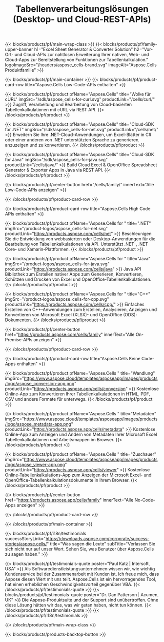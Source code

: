 ﻿---
title:  Tabellenverarbeitungslösungen (Desktop- und Cloud-REST-APIs)
description:  Vor-Ort- und Cloud-APIs zur nahtlosen Erweiterung Ihrer nativen, Web- und Cloud-Apps zur Bereitstellung von Funktionen zur Tabellenkalkulation
weight: 30
url: /de/
---
{{< blocks/products/pf/main-wrap-class >}}
{{< blocks/products/pf/family-upper-banner h1="Excel Sheet Generator & Converter Solution" h2="Vor-Ort- und Cloud-APIs zur nahtlosen Erweiterung Ihrer nativen, Web- und Cloud-Apps zur Bereitstellung von Funktionen zur Tabellenkalkulation." logoImageSrc="/headers/aspose_cells-brand.svg" imageAlt="Aspose.Cells Produktfamilie" >}}

{{< blocks/products/pf/main-container >}}
{{< blocks/products/pf/product-card-row title="Aspose.Cells Low-Code-APIs enthalten" >}}

{{< blocks/products/pf/product pfName="Aspose.Cells" title="Wolke für cURL" imgSrc="/sdk/aspose_cells-for-curl.svg" productLink="/cells/curl/" >}}
Zugriff, Verarbeitung und Bearbeitung von Cloud-basierten Tabellenkalkulationen mit cURL via REST API.
{{< /blocks/products/pf/product >}}

{{< blocks/products/pf/product pfName="Aspose.Cells" title="Cloud-SDK for .NET" imgSrc="/sdk/aspose_cells-for-net.svg" productLink="/cells/net/" >}}
Erweitern Sie Ihre .NET-Cloud-Anwendungen, um Excel-Blätter in C# oder einer anderen von .NET unterstützten Sprache zu generieren, anzuzeigen und zu konvertieren.
{{< /blocks/products/pf/product >}}

{{< blocks/products/pf/product pfName="Aspose.Cells" title="Cloud-SDK for Java" imgSrc="/sdk/aspose_cells-for-java.svg" productLink="/cells/java/" >}}
Build Cloud Excel & OpenOffice Spreadsheet Generator & Exporter Apps in Java via REST API.
{{< /blocks/products/pf/product >}}

{{< blocks/products/pf/center-button href="/cells/family/" innerText="Alle Low-Code-APIs anzeigen" >}}

{{< /blocks/products/pf/product-card-row >}}

{{< blocks/products/pf/product-card-row title="Aspose.Cells High Code APIs enthalten" >}}

{{< blocks/products/pf/product pfName="Aspose.Cells for " title=".NET" imgSrc="/product-logos/aspose_cells-for-net.svg" productLink="https://products.aspose.com/cells/net" >}}
Beschleunigen Sie die Entwicklung von webbasierten oder Desktop-Anwendungen für die Bearbeitung von Tabellenkalkulationen via API. Unterstützt .NET-, .NET Core- und Xamarin-Plattformen.
{{< /blocks/products/pf/product >}}

{{< blocks/products/pf/product pfName="Aspose.Cells for " title="Java" imgSrc="/product-logos/aspose_cells-for-java.svg" productLink="https://products.aspose.com/cells/java" >}}
Java API Bibliothek zum Erstellen nativer Apps zum Generieren, Konvertieren, Schützen und Drucken von Excel und OpenOffice-Tabellenkalkulationen.
{{< /blocks/products/pf/product >}}

{{< blocks/products/pf/product pfName="Aspose.Cells for " title="C++" imgSrc="/product-logos/aspose_cells-for-cpp.svg" productLink="https://products.aspose.com/cells/cpp/" >}}
Einfaches Erstellen von C++-Anwendungen zum Erstellen, Analysieren, Anzeigen und Konvertieren von Microsoft Excel (XLSX)- und OpenOffice (ODS)-Dokumenten.
{{< /blocks/products/pf/product >}}

{{< blocks/products/pf/center-button href="https://products.aspose.com/cells/family" innerText="Alle On-Premise-APIs anzeigen" >}}

{{< /blocks/products/pf/product-card-row >}}

{{< blocks/products/pf/product-card-row title="Aspose.Cells Keine Code-Apps enthalten" >}}

{{< blocks/products/pf/product pfName="Aspose.Cells " title="Wandlung" imgSrc="https://www.aspose.cloud/templates/asposeapp/images/products/logo/aspose_conversion-app.png" productLink="https://products.aspose.app/cells/conversion" >}}
Kostenlose Online-App zum Konvertieren Ihrer Tabellenkalkulationen in HTML, PDF, CSV und andere Formate für unterwegs.
{{< /blocks/products/pf/product >}}

{{< blocks/products/pf/product pfName="Aspose.Cells " title="Metadaten" imgSrc="https://www.aspose.cloud/templates/asposeapp/images/products/logo/aspose_metadata-app.png" productLink="https://products.aspose.app/cells/metadata" >}}
Kostenlose Online-App zum Anzeigen und Ändern von Metadaten Ihrer Microsoft Excel Tabellenkalkulationen und Arbeitsmappen im Browser.
{{< /blocks/products/pf/product >}}

{{< blocks/products/pf/product pfName="Aspose.Cells " title="Zuschauer" imgSrc="https://www.aspose.cloud/templates/asposeapp/images/products/logo/aspose_viewer-app.png" productLink="https://products.aspose.app/cells/viewer" >}}
Kostenlose Online-Tabellenkalkulations-App zum Anzeigen der Microsoft Excel- und OpenOffice-Tabellenkalkulationsdokumente in Ihrem Browser.
{{< /blocks/products/pf/product >}}

{{< blocks/products/pf/center-button href="https://products.aspose.app/cells/family" innerText="Alle No-Code-Apps anzeigen" >}}

{{< /blocks/products/pf/product-card-row >}}

{{< /blocks/products/pf/main-container >}}

{{< blocks/products/pf/i18n/testimonials successStoryLink="https://downloads.aspose.com/corporate/success-stories/aspose.cells/" title="Was sagen die Leute" subTitle="Verlassen Sie sich nicht nur auf unser Wort. Sehen Sie, was Benutzer über Aspose.Cells zu sagen haben." >}}

{{< blocks/products/pf/testimonials-quote poster="Paul Katz | Intersoft, USA" >}}
Als Softwaredienstleistungsunternehmen wissen wir, wie wichtig Kundenservice bei der Zusammenarbeit mit Kunden ist. Ich freue mich, dass Aspose diesen Wert mit uns teilt. Aspose.Cells ist ein hervorragendes Tool, hat einen erheblichen Geschwindigkeitsvorteil gegenüber VBA.
{{< /blocks/products/pf/testimonials-quote >}}
{{< blocks/products/pf/testimonials-quote poster="Dr. Dan Patterson | Acumen, UK" >}}
Die Aspose-Produktsuite und der Support sind unübertroffen. Ohne diese Lösung hätten wir das, was wir getan haben, nicht tun können.
{{< /blocks/products/pf/testimonials-quote >}}
{{< /blocks/products/pf/i18n/testimonials >}}

{{< /blocks/products/pf/main-wrap-class >}}

{{< blocks/products/products-backtop-button >}}
